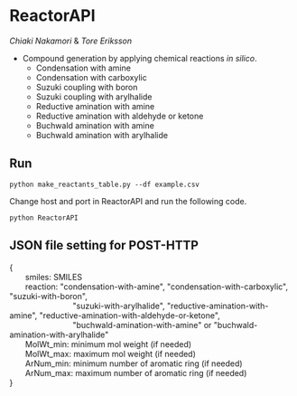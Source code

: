 # ReactorAPI

*Chiaki Nakamori* & *Tore Eriksson*

- Compound generation by applying chemical reactions *in silico*.
  + Condensation with amine
  + Condensation with carboxylic
  + Suzuki coupling with boron
  + Suzuki coupling with arylhalide
  + Reductive amination with amine
  + Reductive amination with aldehyde or ketone
  + Buchwald amination with amine
  + Buchwald amination with arylhalide

## Run
```
python make_reactants_table.py --df example.csv
```
Change host and port in ReactorAPI and run the following code.
```
python ReactorAPI
```

## JSON file setting for POST-HTTP
{  
&emsp;&emsp;smiles: SMILES  
&emsp;&emsp;reaction: "condensation-with-amine", "condensation-with-carboxylic", "suzuki-with-boron",  
&emsp;&emsp;&emsp;&emsp;&emsp;&emsp;&emsp;&emsp;"suzuki-with-arylhalide", "reductive-amination-with-amine", "reductive-amination-with-aldehyde-or-ketone",  
&emsp;&emsp;&emsp;&emsp;&emsp;&emsp;&emsp;&emsp;"buchwald-amination-with-amine" or "buchwald-amination-with-arylhalide"  
&emsp;&emsp;MolWt_min: minimum mol weight (if needed)  
&emsp;&emsp;MolWt_max: maximum mol weight (if needed)  
&emsp;&emsp;ArNum_min: minimum number of aromatic ring (if needed)  
&emsp;&emsp;ArNum_max: maximum number of aromatic ring (if needed)  
}
